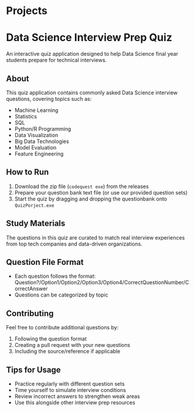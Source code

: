 # Projects
# Data Science Interview Prep Quiz

An interactive quiz application designed to help Data Science final year students prepare for technical interviews.

## About
This quiz application contains commonly asked Data Science interview questions, covering topics such as:
- Machine Learning
- Statistics
- SQL
- Python/R Programming
- Data Visualization
- Big Data Technologies
- Model Evaluation
- Feature Engineering

## How to Run
1. Download the zip file (`codequest exe`) from the releases
2. Prepare your question bank text file (or use our provided question sets)
3. Start the quiz by dragging and dropping the questionbank onto `QuizPorject.exe`

## Study Materials
The questions in this quiz are curated to match real interview experiences from top tech companies and data-driven organizations.

## Question File Format
- Each question follows the format: Question?/Option1/Option2/Option3/Option4/CorrectQuestionNumber/CorrectAnswer
- Questions can be categorized by topic

## Contributing
Feel free to contribute additional questions by:
1. Following the question format
2. Creating a pull request with your new questions
3. Including the source/reference if applicable

## Tips for Usage
- Practice regularly with different question sets
- Time yourself to simulate interview conditions
- Review incorrect answers to strengthen weak areas
- Use this alongside other interview prep resources
